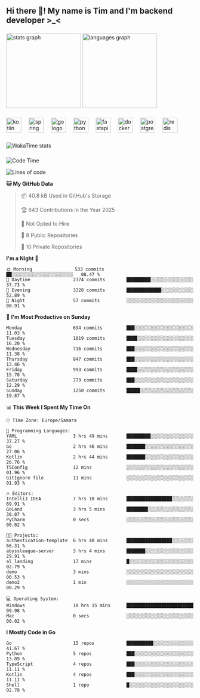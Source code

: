 <h2 align="left">Hi there 👋! My name is Tim and I'm backend developer >_<</h2>

###

<div align="left">
  <img src="https://github-readme-stats-qilm.vercel.app/api?username=intezya&hide_title=false&hide_rank=false&show_icons=true&include_all_commits=true&count_private=true&disable_animations=false&theme=omni&locale=en&hide_border=true&order=1&show=prs_merged&hide=issues" height="200" alt="stats graph"  />
  <img src="https://github-readme-stats-qilm.vercel.app/api/top-langs?username=intezya&locale=en&hide_title=false&layout=donut&langs_count=5&theme=omni&hide_border=true&order=2&exclude_repo=github-readme-stats&hide=mako" height="200" alt="languages graph"  />
</div>

###

<div align="left">
  <img src="https://img.shields.io/badge/Kotlin-7F52FF?logo=kotlin&logoColor=white&style=for-the-badge" height="40" alt="kotlin logo"  />
  <img width="12" />
  <img src="https://img.shields.io/badge/Spring-6DB33F?logo=spring&logoColor=black&style=for-the-badge" height="40" alt="spring logo"  />
  <img width="12" />
  <img src="https://img.shields.io/badge/Go-00ADD8?logo=go&logoColor=white&style=for-the-badge" height="40" alt="go logo"  />
  <img width="12" />
  <img src="https://img.shields.io/badge/Python-3776AB?logo=python&logoColor=white&style=for-the-badge" height="40" alt="python logo"  />
  <img width="12" />
  <img src="https://img.shields.io/badge/FastAPI-009688?logo=fastapi&logoColor=white&style=for-the-badge" height="40" alt="fastapi logo"  />
  <img width="12" />
  <img src="https://img.shields.io/badge/Docker-2496ED?logo=docker&logoColor=white&style=for-the-badge" height="40" alt="docker logo"  />
  <img width="12" />
  <img src="https://img.shields.io/badge/PostgreSQL-4169E1?logo=postgresql&logoColor=white&style=for-the-badge" height="40" alt="postgresql logo"  />
  <img width="12" />
  <img src="https://img.shields.io/badge/Redis-DC382D?logo=redis&logoColor=white&style=for-the-badge" height="40" alt="redis logo"  />
</div>

###

<picture>
	<source
		srcset="https://github-readme-stats-qilm.vercel.app/api/wakatime?username=intezya&theme=omni&layout=compact&hide_border=true"
		media="(prefers-color-scheme: dark)%2C (prefers-color-scheme: no-preference)"
	/>
	<img alt="WakaTime stats" src="https://github-readme-stats-qilm.vercel.app/api/wakatime?username=intezya&theme=omni&layout=compact&hide_border=true&"/>
</picture>

###

<!--START_SECTION:waka-->
![Code Time](http://img.shields.io/badge/Code%20Time-767%20hrs%2014%20mins-blue)

![Lines of code](https://img.shields.io/badge/From%20Hello%20World%20I%27ve%20Written-943.3%20thousand%20lines%20of%20code-blue)

**🐱 My GitHub Data** 

> 📦 40.8 kB Used in GitHub's Storage 
 > 
> 🏆 643 Contributions in the Year 2025
 > 
> 🚫 Not Opted to Hire
 > 
> 📜 8 Public Repositories 
 > 
> 🔑 10 Private Repositories 
 > 
**I'm a Night 🦉** 

```text
🌞 Morning                533 commits         ██░░░░░░░░░░░░░░░░░░░░░░░   08.47 % 
🌆 Daytime                2374 commits        █████████░░░░░░░░░░░░░░░░   37.73 % 
🌃 Evening                3328 commits        █████████████░░░░░░░░░░░░   52.89 % 
🌙 Night                  57 commits          ░░░░░░░░░░░░░░░░░░░░░░░░░   00.91 % 
```
📅 **I'm Most Productive on Sunday** 

```text
Monday                   694 commits         ███░░░░░░░░░░░░░░░░░░░░░░   11.03 % 
Tuesday                  1019 commits        ████░░░░░░░░░░░░░░░░░░░░░   16.20 % 
Wednesday                716 commits         ███░░░░░░░░░░░░░░░░░░░░░░   11.38 % 
Thursday                 847 commits         ███░░░░░░░░░░░░░░░░░░░░░░   13.46 % 
Friday                   993 commits         ████░░░░░░░░░░░░░░░░░░░░░   15.78 % 
Saturday                 773 commits         ███░░░░░░░░░░░░░░░░░░░░░░   12.29 % 
Sunday                   1250 commits        █████░░░░░░░░░░░░░░░░░░░░   19.87 % 
```


📊 **This Week I Spent My Time On** 

```text
🕑︎ Time Zone: Europe/Samara

💬 Programming Languages: 
YAML                     3 hrs 49 mins       █████████░░░░░░░░░░░░░░░░   37.27 % 
Go                       2 hrs 46 mins       ███████░░░░░░░░░░░░░░░░░░   27.06 % 
Kotlin                   2 hrs 44 mins       ███████░░░░░░░░░░░░░░░░░░   26.76 % 
TSConfig                 12 mins             ░░░░░░░░░░░░░░░░░░░░░░░░░   01.96 % 
GitIgnore file           11 mins             ░░░░░░░░░░░░░░░░░░░░░░░░░   01.93 % 

🔥 Editors: 
IntelliJ IDEA            7 hrs 10 mins       █████████████████░░░░░░░░   69.91 % 
GoLand                   3 hrs 5 mins        ████████░░░░░░░░░░░░░░░░░   30.07 % 
PyCharm                  0 secs              ░░░░░░░░░░░░░░░░░░░░░░░░░   00.02 % 

🐱‍💻 Projects: 
authentication-template  6 hrs 48 mins       █████████████████░░░░░░░░   66.31 % 
abyssleague-server       3 hrs 4 mins        ███████░░░░░░░░░░░░░░░░░░   29.91 % 
al_landing               17 mins             █░░░░░░░░░░░░░░░░░░░░░░░░   02.79 % 
demo                     3 mins              ░░░░░░░░░░░░░░░░░░░░░░░░░   00.53 % 
demo2                    1 min               ░░░░░░░░░░░░░░░░░░░░░░░░░   00.29 % 

💻 Operating System: 
Windows                  10 hrs 15 mins      █████████████████████████   99.98 % 
Mac                      0 secs              ░░░░░░░░░░░░░░░░░░░░░░░░░   00.02 % 
```

**I Mostly Code in Go** 

```text
Go                       15 repos            ██████████░░░░░░░░░░░░░░░   41.67 % 
Python                   5 repos             ███░░░░░░░░░░░░░░░░░░░░░░   13.89 % 
TypeScript               4 repos             ███░░░░░░░░░░░░░░░░░░░░░░   11.11 % 
Kotlin                   4 repos             ███░░░░░░░░░░░░░░░░░░░░░░   11.11 % 
Shell                    1 repo              █░░░░░░░░░░░░░░░░░░░░░░░░   02.78 % 
```




<!--END_SECTION:waka-->
